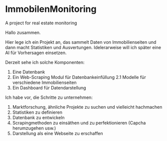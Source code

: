 # ImmobilenMonitoring
A project for real estate monitoring

Hallo zusammen.

Hier lege ich ein Projekt an, das sammelt Daten von Immobilienseiten und dann macht Statistiken und Ausvertungen.
Idelerarweise will ich später eine AI für Vorhersagen einsetzen.

Derzeit sehe ich solche Komponenten:
1. Eine Datenbank
2. Ein Web-Scraping Modul für Datenbankeinfüllung
   2.1 Modelle für verschiedene Immobilienseiten
3. Ein Dashboard für Datendarstellung

Ich habe vor, die Schritte zu unternehmen:
1. Marktforschung, ähnliche Projekte zu suchen und vielleicht hachmachen
2. Statistiken zu definieren
3. Datenbank zu entwickeln
4. Scrapingmethoden zu einsäthen und zu perfektionieren (Capcha herumzugehen usw.)
5. Darstellung als eine Webseite zu erschaffen
